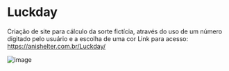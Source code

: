 # Luckday
Criação de site para cálculo da sorte fictícia, através do uso de um número digitado pelo usuário e a escolha de uma cor
Link para acesso: <https://anishelter.com.br/Luckday/>

![image](https://user-images.githubusercontent.com/100949100/190427716-f250338e-4fac-4c89-b49d-86fa91316f47.png)

